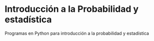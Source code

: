 # Introducción a la Probabilidad y estadística
Programas en Python para introducción a la probabilidad y estadística
